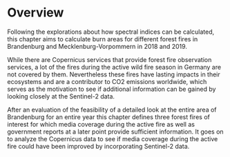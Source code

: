 # Overview

Following the explorations about how spectral indices can be calculated, this chapter aims to calculate burn areas for different forest fires in Brandenburg and Mecklenburg-Vorpommern in 2018 and 2019.

While there are Copernicus services that provide forest fire observation services, a lot of the fires during the active wild fire season in Germany are not covered by them. Nevertheless these fires have lasting impacts in their ecosystems and are a contributor to CO2 emissions worldwide, which serves as the motivation to see if additional information can be gained by looking closely at the Sentinel-2 data.

After an evaluation of the feasibility of a detailed look at the entire area of Brandenburg for an entire year this chapter defines three forest fires of interest for which media coverage during the active fire as well as government reports at a later point provide sufficient information. It goes on to analyze the Copernicus data to see if media coverage during the active fire could have been improved by incorporating Sentinel-2 data.